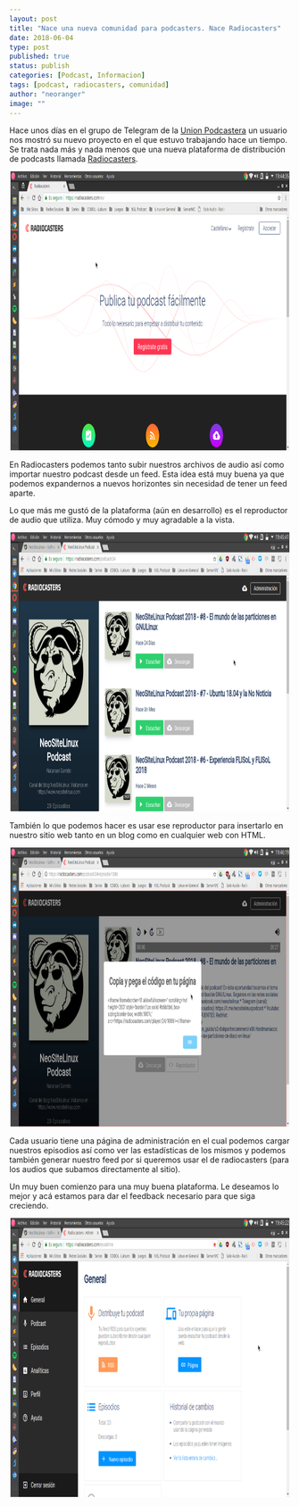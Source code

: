 ```yaml
---
layout: post
title: "Nace una nueva comunidad para podcasters. Nace Radiocasters"
date: 2018-06-04
type: post
published: true
status: publish
categories: [Podcast, Informacion]
tags: [podcast, radiocasters, comunidad]
author: "neoranger"
image: ""
---
```


Hace unos días en el grupo de Telegram de la [Union Podcastera](https://t.me/unionpod) un usuario nos mostró su nuevo proyecto en el que estuvo trabajando hace un tiempo. Se trata nada más y nada menos que una nueva plataforma de distribución de podcasts llamada [Radiocasters](https://radiocasters.com).

<p align="center">
<img src="/images/radiocasters1.png" width="500" height="500" alt="_Logo">
</p>

En Radiocasters podemos tanto subir nuestros archivos de audio así como importar nuestro podcast desde un feed. Esta idea está muy buena ya que podemos expandernos a nuevos horizontes sin necesidad de tener un feed aparte.

Lo que más me gustó de la plataforma (aún en desarrollo) es el reproductor de audio que utiliza. Muy cómodo y muy agradable a la vista.

<p align="center">
<img src="/images/radiocasters3.png" width="500" height="500" alt="_Logo">
</p>

También lo que podemos hacer es usar ese reproductor para insertarlo en nuestro sitio web tanto en un blog como en cualquier web con HTML.

<p align="center">
<img src="/images/radiocasters4.png" width="500" height="500" alt="_Logo">
</p>

Cada usuario tiene una página de administración en el cual podemos cargar nuestros episodios así como ver las estadísticas de los mismos y podemos también generar nuestro feed por si queremos usar el de radiocasters (para los audios que subamos directamente al sitio).

Un muy buen comienzo para una muy buena plataforma. Le deseamos lo mejor y acá estamos para dar el feedback necesario para que siga creciendo.

<p align="center">
<img src="/images/radiocasters2.png" width="500" height="500" alt="_Logo">
</p>
